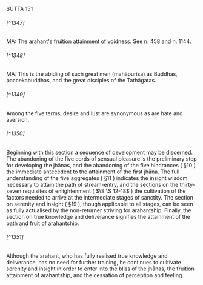 SUTTA 151

###### [^1347]
MA: The arahant's fruition attainment of voidness. See n. 458 and n. 1144.

###### [^1348]
MA: This is the abiding of such great men (mahäpurisa) as Buddhas, paccekabuddhas, and the great disciples of the Tathāgatas.

###### [^1349]
Among the five terms, desire and lust are synonymous as are hate and aversion.

###### [^1350]
Beginning with this section a sequence of development may be discerned. The abandoning of the five cords of sensual pleasure is the preliminary step for developing the jhānas, and the abandoning of the five hindrances ( §10 ) the immediate antecedent to the attainment of the first jhāna. The full understanding of the five aggregates ( §11 ) indicates the insight wisdom necessary to attain the path of stream-entry, and the sections on the thirty-seven requisites of enlightenment ( $\S \S 12-18$ ) the cultivation of the factors needed to arrive at the intermediate stages of sanctity. The section on serenity and insight ( §19 ), though applicable to all stages, can be seen as fully actualised by the non-returner striving for arahantship. Finally, the section on true knowledge and deliverance signifies the attainment of the path and fruit of arahantship.

###### [^1351]
Although the arahant, who has fully realised true knowledge and deliverance, has no need for further training, he continues to cultivate serenity and insight in order to enter into the bliss of the jhānas, the fruition attainment of
arahantship, and the cessation of perception and feeling.

